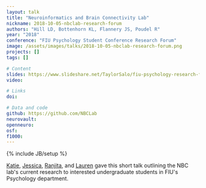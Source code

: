 ```yaml
---
layout: talk
title: "Neuroinformatics and Brain Connectivity Lab"
nickname: 2018-10-05-nbclab-research-forum
authors: "Hill LD, Bottenhorn KL, Flannery JS, Poudel R"
year: "2018"
conference: "FIU Psychology Student Conference Research Forum"
image: /assets/images/talks/2018-10-05-nbclab-research-forum.png
projects: []
tags: []

# Content
slides: https://www.slideshare.net/TaylorSalo/fiu-psychology-research-forum-nbclab-introduction
video:

# Links
doi:

# Data and code
github: https://github.com/NBCLab
neurovault:
openneuro:
osf:
f1000:
---
```

{% include JB/setup %}

[Katie](/team/bottenhorn-katherine), [Jessica](/team/flannery-jessica), [Ranjita](/team/poudel-ranjita), and [Lauren](/team/hill-lauren) gave this short talk outlining the NBC lab's current research to interested undergraduate students in FIU's Psychology department.

